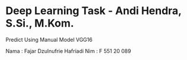 # Deep Learning Task - Andi Hendra, S.Si., M.Kom.
 Predict Using Manual Model VGG16
 
 Nama : Fajar Dzulnufrie Hafriadi
 Nim  : F 551 20 089
